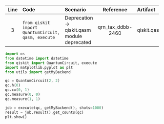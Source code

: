 | Line | Code | Scenario | Reference | Artifact | Refactoring |
| :--: | :--- | :------- | :-------: | :------- | :---------- |
| 3 | `from qiskit import QuantumCircuit, qasm, execute` | Deprecation -> qiskit.qasm module deprecated | qrn_tax_ddbb-2460 | qiskit.qasm | `from qiskit import QuantumCircuit, execute` |

```python
import os
from datetime import datetime
from qiskit import QuantumCircuit, execute
import matplotlib.pyplot as plt
from utils import getMyBackend

qc = QuantumCircuit(2, 2)
qc.h(0)
qc.cx(0, 1)
qc.measure(0, 0)
qc.measure(1, 1)

job = execute(qc, getMyBackend(), shots=1000)
result = job.result().get_counts(qc)
plt.show()
```
